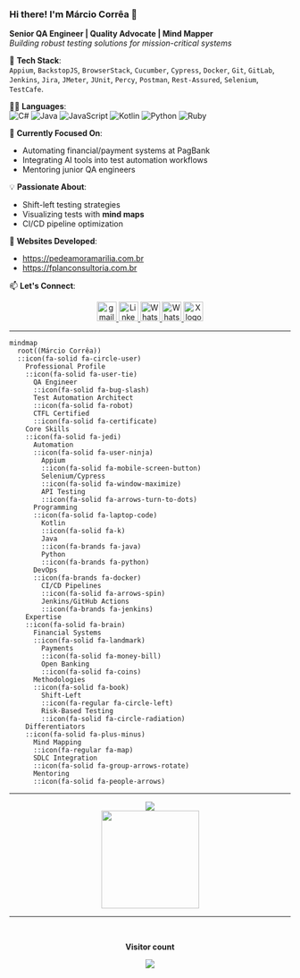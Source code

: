 ### Hi there! I'm Márcio Corrêa 👋  

**Senior QA Engineer | Quality Advocate | Mind Mapper**  
*Building robust testing solutions for mission-critical systems*  

🔧 **Tech Stack**:  
`Appium`, `BackstopJS`, `BrowserStack`, `Cucumber`, `Cypress`, `Docker`, `Git`, `GitLab`, `Jenkins`, `Jira`, `JMeter`, `JUnit`, `Percy`, `Postman`, `Rest-Assured`, `Selenium`, `TestCafe`.

🧑‍💻 **Languages**:  
![C#](https://img.shields.io/badge/c%23-%23239120.svg?style=for-the-badge&logo=csharp&logoColor=white)
![Java](https://img.shields.io/badge/java-%23ED8B00.svg?style=for-the-badge&logo=openjdk&logoColor=white)
![JavaScript](https://img.shields.io/badge/javascript-%23323330.svg?style=for-the-badge&logo=javascript&logoColor=%23F7DF1E)
![Kotlin](https://img.shields.io/badge/kotlin-%237F52FF.svg?style=for-the-badge&logo=kotlin&logoColor=white)
![Python](https://img.shields.io/badge/python-3670A0?style=for-the-badge&logo=python&logoColor=ffdd54)
![Ruby](https://img.shields.io/badge/ruby-%23CC342D.svg?style=for-the-badge&logo=ruby&logoColor=white)


🌱 **Currently Focused On**:  
- Automating financial/payment systems at PagBank  
- Integrating AI tools into test automation workflows  
- Mentoring junior QA engineers  

💡 **Passionate About**:  
- Shift-left testing strategies  
- Visualizing tests with **mind maps**  
- CI/CD pipeline optimization  

📌 **Websites Developed**:  
- https://pedeamoramarilia.com.br
- https://fplanconsultoria.com.br

📫 **Let's Connect**:  

<div align="center">
  <a href="mailto:marcio.ramos.correa@gmail.com">
    <img src="https://img.shields.io/static/v1?message=Gmail&logo=gmail&label=&color=FF6584&logoColor=white&labelColor=&style=for-the-badge" height="35" alt="gmail logo" />
  </a> 
  <a href="https://www.linkedin.com/in/marciorc/">
    <img src="https://img.shields.io/static/v1?message=LinkedIn&logo=linkedin&label=&color=0077B5&logoColor=white&labelColor=&style=for-the-badge" height="35" alt="LinkedIn logo" />
  </a>
  <a href="https://t.me/marcio_rc">
    <img src="https://img.shields.io/badge/Telegram-2CA5E0?style=for-the-badge&logo=telegram&logoColor=white" height="35" alt="WhatsApp logo" />
  </a>
  <a href="https://wa.me/5516996269255">
    <img src="https://img.shields.io/static/v1?message=WhatsApp&logo=whatsapp&label=&color=25D366&logoColor=white&labelColor=&style=for-the-badge" height="35" alt="WhatsApp logo" />
  </a>
  <a href="https://x.com/marciorc_">
    <img src="https://img.shields.io/badge/X-%23000000.svg?style=for-the-badge&logo=X&logoColor=white" height="35" alt="X logo">
  </a>
</div>

---

```mermaid
mindmap
  root((Márcio Corrêa))
  ::icon(fa-solid fa-circle-user)
    Professional Profile
    ::icon(fa-solid fa-user-tie)
      QA Engineer
      ::icon(fa-solid fa-bug-slash)
      Test Automation Architect
      ::icon(fa-solid fa-robot)
      CTFL Certified
      ::icon(fa-solid fa-certificate)
    Core Skills
    ::icon(fa-solid fa-jedi)
      Automation
      ::icon(fa-solid fa-user-ninja)
        Appium
        ::icon(fa-solid fa-mobile-screen-button)
        Selenium/Cypress
        ::icon(fa-solid fa-window-maximize)
        API Testing
        ::icon(fa-solid fa-arrows-turn-to-dots)
      Programming
      ::icon(fa-solid fa-laptop-code)
        Kotlin
        ::icon(fa-solid fa-k)
        Java
        ::icon(fa-brands fa-java) 
        Python
        ::icon(fa-brands fa-python)
      DevOps
      ::icon(fa-brands fa-docker)
        CI/CD Pipelines
        ::icon(fa-solid fa-arrows-spin)
        Jenkins/GitHub Actions
        ::icon(fa-brands fa-jenkins)
    Expertise
    ::icon(fa-solid fa-brain)
      Financial Systems
      ::icon(fa-solid fa-landmark)
        Payments
        ::icon(fa-solid fa-money-bill)
        Open Banking
        ::icon(fa-solid fa-coins)
      Methodologies
      ::icon(fa-solid fa-book)
        Shift-Left
        ::icon(fa-regular fa-circle-left)
        Risk-Based Testing
        ::icon(fa-solid fa-circle-radiation)
    Differentiators
    ::icon(fa-solid fa-plus-minus)
      Mind Mapping
      ::icon(fa-regular fa-map)
      SDLC Integration
      ::icon(fa-solid fa-group-arrows-rotate)
      Mentoring
      ::icon(fa-solid fa-people-arrows)
```

---

<div align="center">
  <img src="https://github-readme-stats.vercel.app/api?username=marciorc&theme=calm&show_icons=true&hide_border=false&count_private=true"/>
  <br>
  <img src="https://github-readme-stats.vercel.app/api/top-langs/?username=marciorc&theme=calm&show_icons=true&hide_border=false&layout=compact" height="175"/>
</div>

---

<!-- Contador de Visitantes -->
<div align="center">
  <br><p align="center"><b>Visitor count</b></p>  
  <p align="center"><img align="center" src="https://profile-counter.glitch.me/{marciorc}/count.svg" /></p> 
  <br>
</div>
